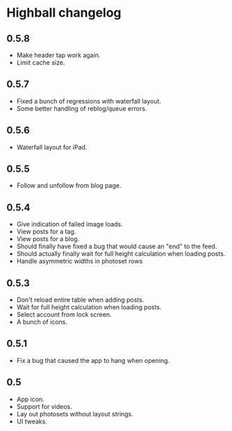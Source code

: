 # Highball changelog

## 0.5.8

* Make header tap work again.
* Limit cache size.

## 0.5.7

* Fixed a bunch of regressions with waterfall layout.
* Some better handling of reblog/queue errors.

## 0.5.6

* Waterfall layout for iPad.

## 0.5.5

* Follow and unfollow from blog page.

## 0.5.4

* Give indication of failed image loads.
* View posts for a tag.
* View posts for a blog.
* Should finally have fixed a bug that would cause an "end" to the feed.
* Should actually finally wait for full height calculation when loading posts.
* Handle asymmetric widths in photoset rows

## 0.5.3

* Don't reload entire table when adding posts.
* Wait for full height calculation when loading posts.
* Select account from lock screen.
* A bunch of icons.

## 0.5.1

* Fix a bug that caused the app to hang when opening.

## 0.5

* App icon.
* Support for videos.
* Lay out photosets without layout strings.
* UI tweaks.


